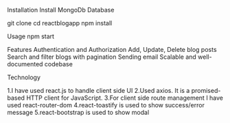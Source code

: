 Installation
Install MongoDb Database

git clone 
cd reactblogapp
npm install

Usage
npm start

Features
Authentication and Authorization
Add, Update, Delete blog posts
Search and filter blogs with pagination
Sending email
Scalable and well-documented codebase

Technology

1.I have used react.js to handle client side UI
2.Used axios. It is a promised-based HTTP client for JavaScript.
3.For client side route management I have used react-router-dom
4.react-toastify is used to show success/error message
5.react-bootstrap is used to show modal
